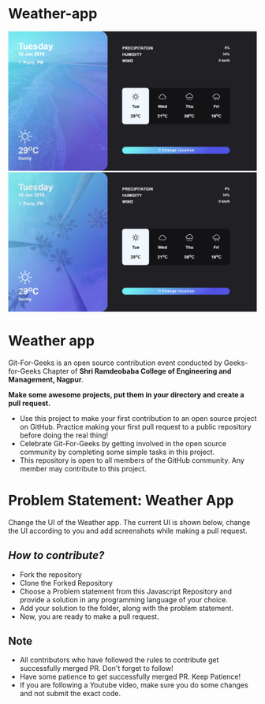 # Weather-app

<div style=" text-align: center;">
    <img src="images/weatherapp.png" alt="Weather-App">
    <img src="images/weatherapp2.png" alt="Weather-App">
</div>

# Weather app

Git-For-Geeks is an open source contribution event conducted by Geeks-for-Geeks Chapter of **Shri Ramdeobaba College of Engineering and Management, Nagpur**.

**Make some awesome projects, put them in your directory and create a pull request.**

- Use this project to make your first contribution to an open source project on GitHub. Practice making your first pull request to a public repository before doing the real thing!
- Celebrate Git-For-Geeks by getting involved in the open source community by completing some simple tasks in this project.
- This repository is open to all members of the GitHub community. Any member may contribute to this project.

# Problem Statement: Weather App

Change the UI of the Weather app. The current UI is shown below, change the UI according to you and add screenshots while making a pull request.

## *****How to contribute?*****

- Fork the repository
- Clone the Forked Repository
- Choose a Problem statement from this Javascript Repository and provide a solution in any programming language of your choice.
- Add your solution to the folder, along with the problem statement.
- Now, you are ready to make a pull request.

## Note

- All contributors who have followed the rules to contribute get successfully merged PR. Don't forget to follow!
- Have some patience to get successfully merged PR. Keep Patience!
- If you are following a Youtube video, make sure you do some changes and not submit the exact code.

